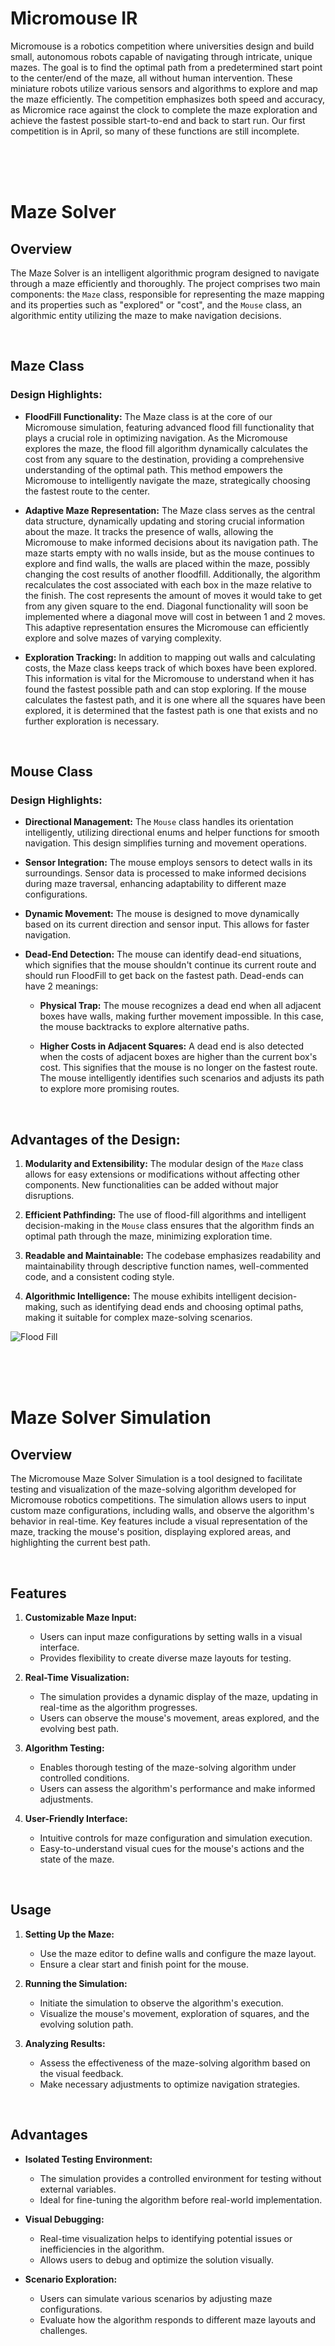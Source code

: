 # Micromouse IR

Micromouse is a robotics competition where universities design and build small, autonomous robots capable of navigating through intricate, unique mazes. The goal is to find the optimal path from a predetermined start point to the center/end of the maze, all without human intervention. These miniature robots utilize various sensors and algorithms to explore and map the maze efficiently. The competition emphasizes both speed and accuracy, as Micromice race against the clock to complete the maze exploration and achieve the fastest possible start-to-end and back to start run. Our first competition is in April, so many of these functions are still incomplete. 

<br><br><br>

# Maze Solver

## Overview

The Maze Solver is an intelligent algorithmic program designed to navigate through a maze efficiently and thoroughly. The project comprises two main components: the `Maze` class, responsible for representing the maze mapping and its properties such as "explored" or "cost", and the `Mouse` class, an algorithmic entity utilizing the maze to make navigation decisions.

<br>

## Maze Class

### Design Highlights:

- **FloodFill Functionality:** The Maze class is at the core of our Micromouse simulation, featuring advanced flood fill functionality that plays a crucial role in optimizing navigation. As the Micromouse explores the maze, the flood fill algorithm dynamically calculates the cost from any square to the destination, providing a comprehensive understanding of the optimal path. This method empowers the Micromouse to intelligently navigate the maze, strategically choosing the fastest route to the center.


- **Adaptive Maze Representation:** The Maze class serves as the central data structure, dynamically updating and storing crucial information about the maze. It tracks the presence of walls, allowing the Micromouse to make informed decisions about its navigation path. The maze starts empty with no walls inside, but as the mouse continues to explore and find walls, the walls are placed within the maze, possibly changing the cost results of another floodfill. Additionally, the algorithm recalculates the cost associated with each box in the maze relative to the finish. The cost represents the amount of moves it would take to get from any given square to the end. Diagonal functionality will soon be implemented where a diagonal move will cost in between 1 and 2 moves. This adaptive representation ensures the Micromouse can efficiently explore and solve mazes of varying complexity.


- **Exploration Tracking:** In addition to mapping out walls and calculating costs, the Maze class keeps track of which boxes have been explored. This information is vital for the Micromouse to understand when it has found the fastest possible path and can stop exploring. If the mouse calculates the fastest path, and it is one where all the squares have been explored, it is determined that the fastest path is one that exists and no further exploration is necessary.

<br>

## Mouse Class

### Design Highlights:

- **Directional Management:** The `Mouse` class handles its orientation intelligently, utilizing directional enums and helper functions for smooth navigation. This design simplifies turning and movement operations.

- **Sensor Integration:** The mouse employs sensors to detect walls in its surroundings. Sensor data is processed to make informed decisions during maze traversal, enhancing adaptability to different maze configurations.

- **Dynamic Movement:** The mouse is designed to move dynamically based on its current direction and sensor input. This allows for faster navigation.

- **Dead-End Detection:** The mouse can identify dead-end situations, which signifies that the mouse shouldn't continue its current route and should run FloodFill to get back on the fastest path. Dead-ends can have 2 meanings:

  - **Physical Trap:** The mouse recognizes a dead end when all adjacent boxes have walls, making further movement impossible. In this case, the mouse backtracks to explore alternative paths.

  - **Higher Costs in Adjacent Squares:** A dead end is also detected when the costs of adjacent boxes are higher than the current box's cost. This signifies that the mouse is no longer on the fastest route. The mouse intelligently identifies such scenarios and adjusts its path to explore more promising routes.

<br>

## Advantages of the Design:

1. **Modularity and Extensibility:** The modular design of the `Maze` class allows for easy extensions or modifications without affecting other components. New functionalities can be added without major disruptions.

2. **Efficient Pathfinding:** The use of flood-fill algorithms and intelligent decision-making in the `Mouse` class ensures that the algorithm finds an optimal path through the maze, minimizing exploration time.

3. **Readable and Maintainable:** The codebase emphasizes readability and maintainability through descriptive function names, well-commented code, and a consistent coding style.

4. **Algorithmic Intelligence:** The mouse exhibits intelligent decision-making, such as identifying dead ends and choosing optimal paths, making it suitable for complex maze-solving scenarios.


![Flood Fill](pictures/floodfill_after_deadend.jpg)

<br><br><br>

# Maze Solver Simulation

## Overview

The Micromouse Maze Solver Simulation is a tool designed to facilitate testing and visualization of the maze-solving algorithm developed for Micromouse robotics competitions. The simulation allows users to input custom maze configurations, including walls, and observe the algorithm's behavior in real-time. Key features include a visual representation of the maze, tracking the mouse's position, displaying explored areas, and highlighting the current best path.

<br>

## Features

1. **Customizable Maze Input:**
   - Users can input maze configurations by setting walls in a visual interface.
   - Provides flexibility to create diverse maze layouts for testing.

2. **Real-Time Visualization:**
   - The simulation provides a dynamic display of the maze, updating in real-time as the algorithm progresses.
   - Users can observe the mouse's movement, areas explored, and the evolving best path.

3. **Algorithm Testing:**
   - Enables thorough testing of the maze-solving algorithm under controlled conditions.
   - Users can assess the algorithm's performance and make informed adjustments.

4. **User-Friendly Interface:**
   - Intuitive controls for maze configuration and simulation execution.
   - Easy-to-understand visual cues for the mouse's actions and the state of the maze.

<br>

## Usage

1. **Setting Up the Maze:**
   - Use the maze editor to define walls and configure the maze layout.
   - Ensure a clear start and finish point for the mouse.

2. **Running the Simulation:**
   - Initiate the simulation to observe the algorithm's execution.
   - Visualize the mouse's movement, exploration of squares, and the evolving solution path.

3. **Analyzing Results:**
   - Assess the effectiveness of the maze-solving algorithm based on the visual feedback.
   - Make necessary adjustments to optimize navigation strategies.

<br>

## Advantages

- **Isolated Testing Environment:**
  - The simulation provides a controlled environment for testing without external variables.
  - Ideal for fine-tuning the algorithm before real-world implementation.

- **Visual Debugging:**
  - Real-time visualization helps to identifying potential issues or inefficiencies in the algorithm.
  - Allows users to debug and optimize the solution visually.

- **Scenario Exploration:**
  - Users can simulate various scenarios by adjusting maze configurations.
  - Evaluate how the algorithm responds to different maze layouts and challenges.
